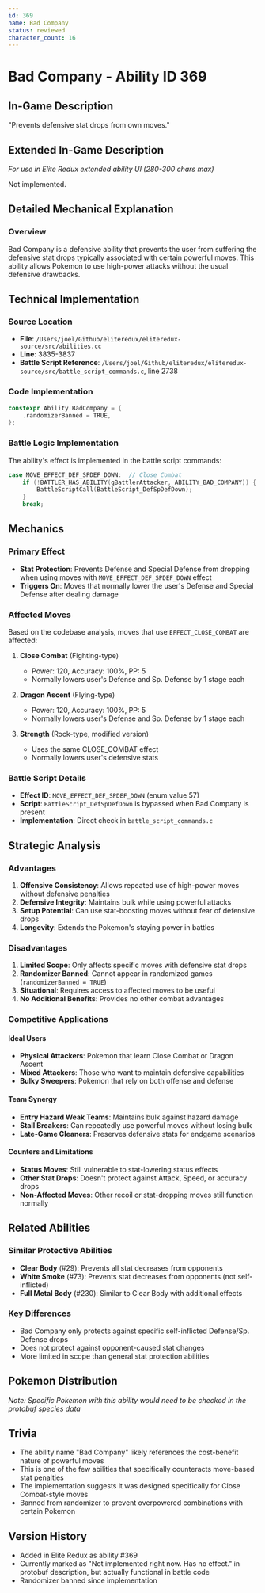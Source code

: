 ```yaml
---
id: 369
name: Bad Company
status: reviewed
character_count: 16
---
```


# Bad Company - Ability ID 369

## In-Game Description
"Prevents defensive stat drops from own moves."

## Extended In-Game Description
*For use in Elite Redux extended ability UI (280-300 chars max)*

Not implemented. 

## Detailed Mechanical Explanation

### Overview
Bad Company is a defensive ability that prevents the user from suffering the defensive stat drops typically associated with certain powerful moves. This ability allows Pokemon to use high-power attacks without the usual defensive drawbacks.

## Technical Implementation

### Source Location
- **File**: `/Users/joel/Github/eliteredux/eliteredux-source/src/abilities.cc`
- **Line**: 3835-3837
- **Battle Script Reference**: `/Users/joel/Github/eliteredux/eliteredux-source/src/battle_script_commands.c`, line 2738

### Code Implementation
```cpp
constexpr Ability BadCompany = {
    .randomizerBanned = TRUE,
};
```

### Battle Logic Implementation
The ability's effect is implemented in the battle script commands:
```c
case MOVE_EFFECT_DEF_SPDEF_DOWN:  // Close Combat
    if (!BATTLER_HAS_ABILITY(gBattlerAttacker, ABILITY_BAD_COMPANY)) {
        BattleScriptCall(BattleScript_DefSpDefDown);
    }
    break;
```

## Mechanics

### Primary Effect
- **Stat Protection**: Prevents Defense and Special Defense from dropping when using moves with `MOVE_EFFECT_DEF_SPDEF_DOWN` effect
- **Triggers On**: Moves that normally lower the user's Defense and Special Defense after dealing damage

### Affected Moves
Based on the codebase analysis, moves that use `EFFECT_CLOSE_COMBAT` are affected:

1. **Close Combat** (Fighting-type)
   - Power: 120, Accuracy: 100%, PP: 5
   - Normally lowers user's Defense and Sp. Defense by 1 stage each

2. **Dragon Ascent** (Flying-type)  
   - Power: 120, Accuracy: 100%, PP: 5
   - Normally lowers user's Defense and Sp. Defense by 1 stage each

3. **Strength** (Rock-type, modified version)
   - Uses the same CLOSE_COMBAT effect
   - Normally lowers user's defensive stats

### Battle Script Details
- **Effect ID**: `MOVE_EFFECT_DEF_SPDEF_DOWN` (enum value 57)
- **Script**: `BattleScript_DefSpDefDown` is bypassed when Bad Company is present
- **Implementation**: Direct check in `battle_script_commands.c`

## Strategic Analysis

### Advantages
1. **Offensive Consistency**: Allows repeated use of high-power moves without defensive penalties
2. **Defensive Integrity**: Maintains bulk while using powerful attacks
3. **Setup Potential**: Can use stat-boosting moves without fear of defensive drops
4. **Longevity**: Extends the Pokemon's staying power in battles

### Disadvantages
1. **Limited Scope**: Only affects specific moves with defensive stat drops
2. **Randomizer Banned**: Cannot appear in randomized games (`randomizerBanned = TRUE`)
3. **Situational**: Requires access to affected moves to be useful
4. **No Additional Benefits**: Provides no other combat advantages

### Competitive Applications

#### Ideal Users
- **Physical Attackers**: Pokemon that learn Close Combat or Dragon Ascent
- **Mixed Attackers**: Those who want to maintain defensive capabilities
- **Bulky Sweepers**: Pokemon that rely on both offense and defense

#### Team Synergy
- **Entry Hazard Weak Teams**: Maintains bulk against hazard damage
- **Stall Breakers**: Can repeatedly use powerful moves without losing bulk
- **Late-Game Cleaners**: Preserves defensive stats for endgame scenarios

#### Counters and Limitations
- **Status Moves**: Still vulnerable to stat-lowering status effects
- **Other Stat Drops**: Doesn't protect against Attack, Speed, or accuracy drops
- **Non-Affected Moves**: Other recoil or stat-dropping moves still function normally

## Related Abilities

### Similar Protective Abilities
- **Clear Body** (#29): Prevents all stat decreases from opponents
- **White Smoke** (#73): Prevents stat decreases from opponents (not self-inflicted)
- **Full Metal Body** (#230): Similar to Clear Body with additional effects

### Key Differences
- Bad Company only protects against specific self-inflicted Defense/Sp. Defense drops
- Does not protect against opponent-caused stat changes
- More limited in scope than general stat protection abilities

## Pokemon Distribution
*Note: Specific Pokemon with this ability would need to be checked in the protobuf species data*

## Trivia
- The ability name "Bad Company" likely references the cost-benefit nature of powerful moves
- This is one of the few abilities that specifically counteracts move-based stat penalties
- The implementation suggests it was designed specifically for Close Combat-style moves
- Banned from randomizer to prevent overpowered combinations with certain Pokemon

## Version History
- Added in Elite Redux as ability #369
- Currently marked as "Not implemented right now. Has no effect." in protobuf description, but actually functional in battle code
- Randomizer banned since implementation

